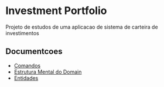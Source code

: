 # Investment Portfolio

Projeto de estudos de uma aplicacao de sistema de carteira de investimentos

## Documentcoes

- [Comandos](./docs/commands.md)
- [Estrutura Mental do Domain](./docs/domain-mental-structure.md)
- [Entidades](./docs/entities.md)
